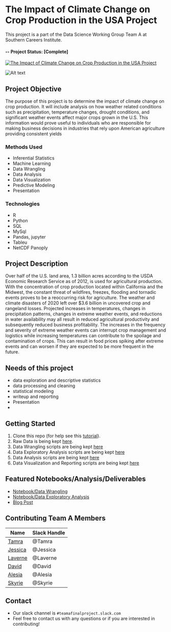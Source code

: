 # The Impact of Climate Change on Crop Production in the USA Project
This project is a part of the Data Science Working Group Team A at Southern Careers Institute.  

#### -- Project Status: [Complete]

[![The Impact of Climate Change on Crop Production in the USA Project](https://user-images.githubusercontent.com/96039610/161367660-d9a6ddfb-4565-41ec-960a-7fa4fdd218e9.png)](https://vimeo.com/698849996)

![Alt text](https://user-images.githubusercontent.com/96039610/161367660-d9a6ddfb-4565-41ec-960a-7fa4fdd218e9.png)


## Project Objective
The purpose of this project is to determine the impact of climate change on crop production. It will include analysis on how weather related conditions such as precipitation, temperature changes, drought conditions, and significant weather events affect major crops grown in the U.S. This information would prove useful to individuals who are responsible for making business decisions in industries that rely upon American agriculture providing consistent yields

### Methods Used
* Inferential Statistics
* Machine Learning
* Data Wrangling
* Data Analysis
* Data Visualization
* Predictive Modeling
* Presentation

### Technologies
* R 
* Python
* SQL
* MySql
* Pandas, jupyter
* Tableu
* NetCDF Panoply

## Project Description
Over half of the U.S. land area, 1.3 billion acres according to the USDA Economic Research Service as of 2012, is used for agricultural production. With the concentration of crop production located within California and the Midwest, the constant threat of wildfires, freezes, flooding and tornadic events proves to be a reoccurring risk for agriculture. The weather and climate disasters of 2020 left over $3.6 billion in uncovered crop and rangeland losses. 
Projected increases in temperatures, changes in precipitation patterns, changes in extreme weather events, and reductions in water availability may all result in reduced agricultural productivity and subsequently reduced business profitability. The increases in the frequency and severity of extreme weather events can interrupt crop management and logistics while increasing temperatures can contribute to the spoilage and contamination of crops. This can result in food prices spiking after extreme events and can worsen if they are expected to be more frequent in the future.


## Needs of this project

- data exploration and descriptive statistics
- data processing and cleaning
- statistical modeling
- writeup and reporting
- Presentation
-

## Getting Started

1. Clone this repo (for help see this [tutorial](https://help.github.com/articles/cloning-a-repository/)).
2. Raw Data is being kept [here](https://github.com/gitumbi/TeamAproject/tree/main/Data/RawData).  
3. Data Wrangling scripts are being kept [here](https://github.com/gitumbi/TeamAproject/tree/main/1-Wrangling)
4. Data Exploratory Analysis scripts are being kept [here](https://github.com/gitumbi/TeamAproject/tree/main/2-ExploratoryAnalysis)
5. Data Analysis scripts are being kept [here](https://github.com/gitumbi/TeamAproject/tree/main/3-AnalyzingData)
6. Data Visualization and Reporting scripts are being kept [here](https://github.com/gitumbi/TeamAproject/tree/main/4-VisualizationandReporting)


## Featured Notebooks/Analysis/Deliverables
* [Notebook/Data Wrangling](link)
* [Notebook/Data Exploratory Analysis](link)
* [Blog Post](link)


## Contributing Team A Members


|Name     |  Slack Handle   | 
|---------|-----------------|
|[Tamra](https://github.com/)| @Tamra        |
|[Jessica](https://github.com/) |@Jessica   |
|[Laverne](https://github.com/)| @Laverne       |
|[David](https://github.com/gitumbi) |@David    |
|[Alesia](https://github.com/)| @Alesia        |
|[Skyrie](https://github.com/) |@Skyrie    |

## Contact
* Our slack channel is `#teamafinalproject.slack.com`
* Feel free to contact us with any questions or if you are interested in contributing!
